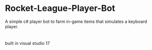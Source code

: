 # Rocket-League-Player-Bot
A simple c# player bot to farm in-game items that simulates a keyboard player.
#
built in visual studio 17
